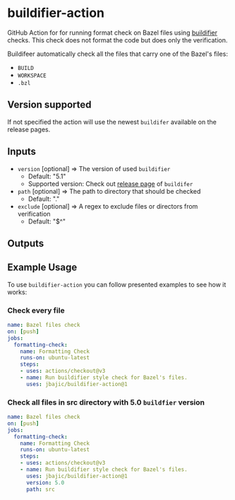 # buildifier-action

GitHub Action for for running format check on Bazel files using [buildifier](https://github.com/bazelbuild/buildtools) checks. This check does not format
the code but does only the verification.

Buildifeer automatically check all the files that carry one of the Bazel's
files:
 - `BUILD`
 - `WORKSPACE`
 - `.bzl`

## Version supported

If not specified the action will use the newest `buildifer` available on the
release pages.

## Inputs

 - `version` [optional] => The version of used `buildifier`
    - Default: "5.1"
    - Supported version: Check out [release page](https://github.com/bazelbuild/buildtools/releases) of `buildifer`
 - `path` [optional] => The path to directory that should be checked
    - Default: "."
 - `exclude` [optional] => A regex to exclude files or directors from
    verification
   - Default: "$^"

## Outputs

## Example Usage

To use `buildifier-action` you can follow presented examples to see how it
works:

### Check every file
```yml
name: Bazel files check
on: [push]
jobs:
  formatting-check:
    name: Formatting Check
    runs-on: ubuntu-latest
    steps:
    - uses: actions/checkout@v3
    - name: Run buildifier style check for Bazel's files.
      uses: jbajic/buildifier-action@1
```

### Check all files in src directory with 5.0 `buildfier` version
```yml
name: Bazel files check
on: [push]
jobs:
  formatting-check:
    name: Formatting Check
    runs-on: ubuntu-latest
    steps:
    - uses: actions/checkout@v3
    - name: Run buildifier style check for Bazel's files.
      uses: jbajic/buildifier-action@1
      version: 5.0
      path: src
```
